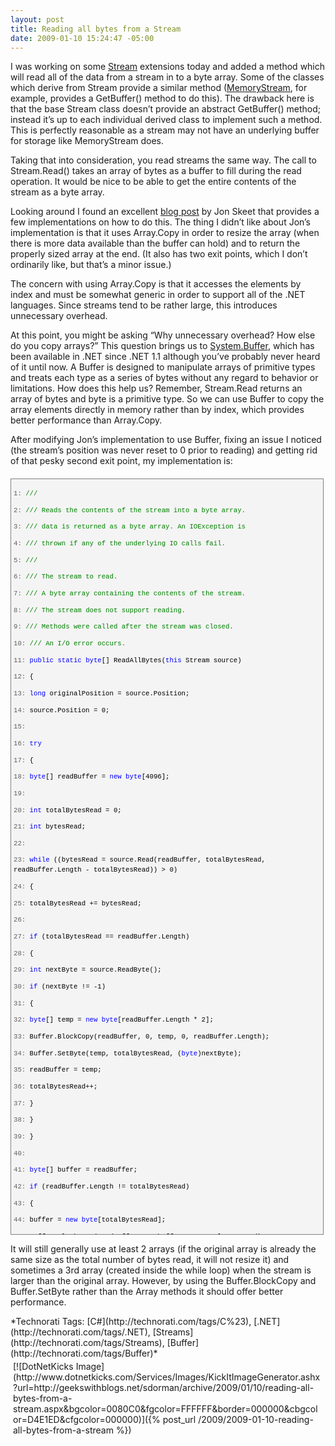 ```yaml
---
layout: post
title: Reading all bytes from a Stream
date: 2009-01-10 15:24:47 -05:00
---
```


I was working on some [Stream](http://msdn2.microsoft.com/8f86tw9e.aspx "Stream Class") extensions today and added a method which will read all of the data from a stream in to a byte array. Some of the classes which derive from Stream provide a similar method ([MemoryStream](http://msdn2.microsoft.com/9a84386f.aspx "MemoryStream Class"), for example, provides a GetBuffer() method to do this). The drawback here is that the base Stream class doesn’t provide an abstract GetBuffer() method; instead it’s up to each individual derived class to implement such a method. This is perfectly reasonable as a stream may not have an underlying buffer for storage like MemoryStream does.

Taking that into consideration, you read streams the same way. The call to Stream.Read() takes an array of bytes as a buffer to fill during the read operation. It would be nice to be able to get the entire contents of the stream as a byte array.

Looking around I found an excellent [blog post](http://www.yoda.arachsys.com/csharp/readbinary.html) by Jon Skeet that provides a few implementations on how to do this. The thing I didn’t like about Jon’s implementation is that it uses Array.Copy in order to resize the array (when there is more data available than the buffer can hold) and to return the properly sized array at the end. (It also has two exit points, which I don’t ordinarily like, but that’s a minor issue.)

The concern with using Array.Copy is that it accesses the elements by index and must be somewhat generic in order to support all of the .NET languages. Since streams tend to be rather large, this introduces unnecessary overhead. 

At this point, you might be asking “Why unnecessary overhead? How else do you copy arrays?” This question brings us to [System.Buffer](http://msdn2.microsoft.com/teyhh36d.aspx "Buffer Class"), which has been available in .NET since .NET 1.1 although you’ve probably never heard of it until now. A Buffer is designed to manipulate arrays of primitive types and treats each type as a series of bytes without any regard to behavior or limitations. How does this help us? Remember, Stream.Read returns an array of bytes and byte is a primitive type. So we can use Buffer to copy the array elements directly in memory rather than by index, which provides better performance than Array.Copy.

After modifying Jon’s implementation to use Buffer, fixing an issue I noticed (the stream’s position was never reset to 0 prior to reading) and getting rid of that pesky second exit point, my implementation is:
  <div style="border-bottom: gray 1px solid; border-left: gray 1px solid; padding-bottom: 4px; line-height: 12pt; background-color: #f4f4f4; margin: 20px 0px 10px; padding-left: 4px; width: 97.5%; padding-right: 4px; font-family: consolas, 'Courier New', courier, monospace; max-height: 1200px; font-size: 8pt; overflow: auto; border-top: gray 1px solid; cursor: text; border-right: gray 1px solid; padding-top: 4px">   <div style="border-bottom-style: none; padding-bottom: 0px; line-height: 12pt; border-right-style: none; background-color: #f4f4f4; padding-left: 0px; width: 100%; padding-right: 0px; font-family: consolas, 'Courier New', courier, monospace; border-top-style: none; color: black; font-size: 8pt; border-left-style: none; overflow: visible; padding-top: 0px">     

<span style="color: #606060">   1:</span> <span style="color: #008000">/// <summary></span>

<span style="color: #606060">   2:</span> <span style="color: #008000">/// Reads the contents of the stream into a byte array.</span>

<span style="color: #606060">   3:</span> <span style="color: #008000">/// data is returned as a byte array. An IOException is</span>

<span style="color: #606060">   4:</span> <span style="color: #008000">/// thrown if any of the underlying IO calls fail.</span>

<span style="color: #606060">   5:</span> <span style="color: #008000">/// </summary></span>

<span style="color: #606060">   6:</span> <span style="color: #008000">/// <param name="stream">The stream to read.</param></span>

<span style="color: #606060">   7:</span> <span style="color: #008000">/// <returns>A byte array containing the contents of the stream.</returns></span>

<span style="color: #606060">   8:</span> <span style="color: #008000">/// <exception cref="NotSupportedException">The stream does not support reading.</exception></span>

<span style="color: #606060">   9:</span> <span style="color: #008000">/// <exception cref="ObjectDisposedException">Methods were called after the stream was closed.</exception></span>

<span style="color: #606060">  10:</span> <span style="color: #008000">/// <exception cref="System.IO.IOException">An I/O error occurs.</exception></span>

<span style="color: #606060">  11:</span> <span style="color: #0000ff">public</span> <span style="color: #0000ff">static</span> <span style="color: #0000ff">byte</span>[] ReadAllBytes(<span style="color: #0000ff">this</span> Stream source)

<span style="color: #606060">  12:</span> {

<span style="color: #606060">  13:</span>     <span style="color: #0000ff">long</span> originalPosition = source.Position;

<span style="color: #606060">  14:</span>     source.Position = 0;

<span style="color: #606060">  15:</span>  

<span style="color: #606060">  16:</span>     <span style="color: #0000ff">try</span>

<span style="color: #606060">  17:</span>     {

<span style="color: #606060">  18:</span>         <span style="color: #0000ff">byte</span>[] readBuffer = <span style="color: #0000ff">new</span> <span style="color: #0000ff">byte</span>[4096];

<span style="color: #606060">  19:</span>  

<span style="color: #606060">  20:</span>         <span style="color: #0000ff">int</span> totalBytesRead = 0;

<span style="color: #606060">  21:</span>         <span style="color: #0000ff">int</span> bytesRead;

<span style="color: #606060">  22:</span>  

<span style="color: #606060">  23:</span>         <span style="color: #0000ff">while</span> ((bytesRead = source.Read(readBuffer, totalBytesRead, readBuffer.Length - totalBytesRead)) > 0)

<span style="color: #606060">  24:</span>         {

<span style="color: #606060">  25:</span>             totalBytesRead += bytesRead;

<span style="color: #606060">  26:</span>  

<span style="color: #606060">  27:</span>             <span style="color: #0000ff">if</span> (totalBytesRead == readBuffer.Length)

<span style="color: #606060">  28:</span>             {

<span style="color: #606060">  29:</span>                 <span style="color: #0000ff">int</span> nextByte = source.ReadByte();

<span style="color: #606060">  30:</span>                 <span style="color: #0000ff">if</span> (nextByte != -1)

<span style="color: #606060">  31:</span>                 {

<span style="color: #606060">  32:</span>                     <span style="color: #0000ff">byte</span>[] temp = <span style="color: #0000ff">new</span> <span style="color: #0000ff">byte</span>[readBuffer.Length * 2];

<span style="color: #606060">  33:</span>                     Buffer.BlockCopy(readBuffer, 0, temp, 0, readBuffer.Length);

<span style="color: #606060">  34:</span>                     Buffer.SetByte(temp, totalBytesRead, (<span style="color: #0000ff">byte</span>)nextByte);

<span style="color: #606060">  35:</span>                     readBuffer = temp;

<span style="color: #606060">  36:</span>                     totalBytesRead++;

<span style="color: #606060">  37:</span>                 }

<span style="color: #606060">  38:</span>             }

<span style="color: #606060">  39:</span>         }

<span style="color: #606060">  40:</span>  

<span style="color: #606060">  41:</span>         <span style="color: #0000ff">byte</span>[] buffer = readBuffer;

<span style="color: #606060">  42:</span>         <span style="color: #0000ff">if</span> (readBuffer.Length != totalBytesRead)

<span style="color: #606060">  43:</span>         {

<span style="color: #606060">  44:</span>             buffer = <span style="color: #0000ff">new</span> <span style="color: #0000ff">byte</span>[totalBytesRead];

<span style="color: #606060">  45:</span>             Buffer.BlockCopy(readBuffer, 0, buffer, 0, totalBytesRead);

<span style="color: #606060">  46:</span>         }

<span style="color: #606060">  47:</span>         <span style="color: #0000ff">return</span> buffer;

<span style="color: #606060">  48:</span>     }

<span style="color: #606060">  49:</span>     <span style="color: #0000ff">finally</span>

<span style="color: #606060">  50:</span>     {

<span style="color: #606060">  51:</span>         source.Position = originalPosition;

<span style="color: #606060">  52:</span>     }

<span style="color: #606060">  53:</span> }

  </div>
</div>



It will still generally use at least 2 arrays (if the original array is already the same size as the total number of bytes read, it will not resize it) and sometimes a 3rd array (created inside the while loop) when the stream is larger than the original array. However, by using the Buffer.BlockCopy and Buffer.SetByte rather than the Array methods it should offer better performance.

<div style="padding-bottom: 0px; margin: 0px; padding-left: 0px; padding-right: 0px; display: inline; float: none; padding-top: 0px" id="scid:0767317B-992E-4b12-91E0-4F059A8CECA8:9c0ac743-4ee7-42c3-91bc-8aa43718286f" class="wlWriterSmartContent">*Technorati Tags: [C#](http://technorati.com/tags/C%23), [.NET](http://technorati.com/tags/.NET), [Streams](http://technorati.com/tags/Streams), [Buffer](http://technorati.com/tags/Buffer)*</div><div class="wlWriterHeaderFooter" style="text-align:left; margin:0px; padding:4px 4px 4px 4px;">[![DotNetKicks Image](http://www.dotnetkicks.com/Services/Images/KickItImageGenerator.ashx?url=http://geekswithblogs.net/sdorman/archive/2009/01/10/reading-all-bytes-from-a-stream.aspx&bgcolor=0080C0&fgcolor=FFFFFF&border=000000&cbgcolor=D4E1ED&cfgcolor=000000)]({% post_url /2009/2009-01-10-reading-all-bytes-from-a-stream %})</div>
